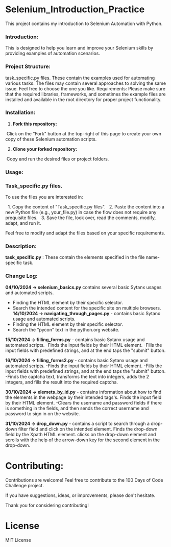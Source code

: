 # **Selenium_Introduction_Practice**

This project contains my introduction to Selenium Automation with Python.

### **Introduction:**
This is designed to help you learn and improve your Selenium skills by providing examples of automation scenarios. 
  
### **Project Structure:**
task_specific.py files. These contain the examples used for automating various tasks. The files may contain several approaches to solving the same issue. Feel free to choose the one you like.
Requirements:
Please make sure that the required libraries, frameworks, and sometimes the example files are installed and available in the root directory for proper project functionality.

### **Installation:**
1. **Fork this repository:**

 Click on the "Fork" button at the top-right of this page to create your own copy of these Selenium automation scripts.

2. **Clone your forked repository:**

 Copy and run the desired files or project folders.

### **Usage:**
### **Task_specific.py files.**
To use the files you are interested in:

  1. Copy the content of "Task_specific.py files".
  2. Paste the content into a new Python file (e.g., your_file.py) in case the flow does not require any prequisite files.
  3. Save the file, look over, read the comments, modify, adapt, and run it.

Feel free to modify and adapt the files based on your specific requirements.

### **Description:**
**task_specific.py** : These contain the elements specified in the file name-specific task.

### **Change Log:**

**04/10/2024 -> selenium_basics.py** contains several basic Sytanx usages and automated scripts. 
- Finding the HTML element by their specific selector.
- Search the intended content for the specific site on multiple browsers.
  
**14/10/2024 -> navigating_through_pages.py** - contains basic Sytanx usage and automated scripts.
- Finding the HTML element by their specific selector.
- Search the "pycon" text in the python.org website.

**15/10/2024 -> filling_forms.py** - contains basic Sytanx usage and automated scripts.
-Finds the input fields by their HTML element.
-Fills the input fields with predefined strings, and at the end taps the "submit" button.

**16/10/2024 -> filling_forms2.py** - contains basic Sytanx usage and automated scripts.
-Finds the input fields by their HTML element.
-Fills the input fields with predefined strings, and at the end taps the "submit" button.
-Finds the captcha text, transforms the text into integers, adds the 2 integers, and fills the result into the required captcha.

**30/10/2024 -> elemets_by_id.py** - contains information about how to find the elements in the webpage by their intended tags's.
Finds the input field by their HTML element.
-Clears the username and password fields if there is something in the fields, and then sends the correct username and password to sign in on the website.

**31/10/2024 -> drop_down.py** - contains a script to search through a drop-down filter field and click on the intended element.
Finds the drop-down field by the Xpath HTML element.
clicks on the drop-down element and scrolls with the help of the arrow-down key for the second element in the drop-down.

# **Contributing:**
Contributions are welcome! Feel free to contribute to the 100 Days of Code Challenge project.

If you have suggestions, ideas, or improvements, please don't hesitate.

Thank you for considering contributing!

# **License**
MIT License

